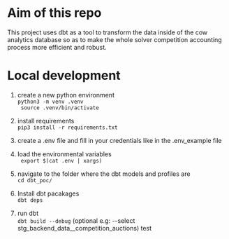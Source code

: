 # Aim of this repo

This project uses dbt as a tool to transform the data inside of the cow analytics database so as to make the whole solver competition accounting process more efficient and robust.

# Local development
1. create a new python environment  
    ``` python3 -m venv .venv ```  
    ``` source .venv/bin/activate```

2. install requirements  
    ```pip3 install -r requirements.txt```

3. create a .env file and fill in your credentials like in the .env_example file  

4. load the environmental variables  
   ``` export $(cat .env | xargs)```

3. navigate to the folder where the dbt models and profiles are  
    ```cd dbt_poc/```

4. Install dbt pacakages  
    ```dbt deps```
    
4. run dbt   
   ``` dbt build --debug ``` (optional e.g: --select stg_backend_data__competition_auctions)
test